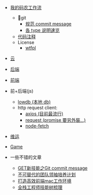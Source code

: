 <!-- layout: '' -->
<!-- title: '' -->
<!-- date: '' -->
<!-- tags: ['blog'] -->
<!-- sidebar -->

- [我的码农工作流](/workflow/README.md)
  - git
    - [规范 commit message](/workflow/git/commit.md)
    - [各 type 说明速览](/workflow/git/commit.md#type)
  - [代码注释](/workflow/code.comment.md)
  - License
    - [wtfpl](http://www.wtfpl.net/)

- [云](/ops/cloud/README.md)
- [后端](/b2e/README.md)
- [前端](/f2e/README.md)
- 前+后端(js)
  - [lowdb (本地 db)](https://github.com/typicode/lowdb)
  - http request client:
    - [axios (目前最流行)](https://github.com/axios/axios)
    - [request (promise 要另外裝...)](https://github.com/request/request)
    - [node-fetch](https://github.com/bitinn/node-fetch/)

- [维运](/ops/README.md)
- [Game](/game/README.md)
- 一些不错的文章
  - [GET新技能之Git commit message](https://github.com/jiayisheji/blog/issues/12)
  - [不可替代的团队领袖培养计划](https://leader.js.cool/#/)
  - [打造高效前端mac工作环境](http://cloudstone.xin/2016/04/12/%E6%89%93%E9%80%A0%E9%AB%98%E6%95%88%E5%89%8D%E7%AB%AFmac%E5%B7%A5%E4%BD%9C%E7%8E%AF%E5%A2%83/)
  - [全栈工程师技能树梳理](https://oxoyo.github.io/FSE-SKILL-TREE/)


[让Nodejs像浏览器一样Fetch你想要的]:https://alili.tech/2017/02/17/Nodejs/%E8%AE%A9Nodejs%E5%83%8F%E6%B5%8F%E8%A7%88%E5%99%A8%E4%B8%80%E6%A0%B7Fetch%E4%BD%A0%E6%83%B3%E8%A6%81%E7%9A%84/

[ios open source]:https://github.com/dkhamsing/open-source-ios-apps